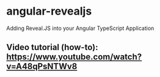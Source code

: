 # angular-revealjs
Adding Reveal.JS into your Angular TypeScript Application

## Video tutorial (how-to): https://www.youtube.com/watch?v=A48qPsNTWv8
